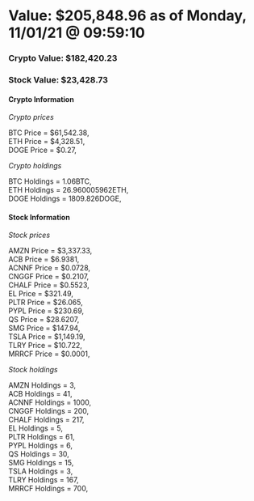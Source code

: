 # Value: $205,848.96 as of Monday, 11/01/21 @ 09:59:10 

### Crypto Value: $182,420.23

### Stock Value: $23,428.73

#### Crypto Information 
*Crypto prices* 

BTC Price = $61,542.38,  
ETH Price = $4,328.51,  
DOGE Price = $0.27,  


*Crypto holdings* 

BTC Holdings = 1.06BTC,  
ETH Holdings = 26.960005962ETH,  
DOGE Holdings = 1809.826DOGE,  


#### Stock Information 

*Stock prices* 

AMZN Price = $3,337.33,  
ACB Price = $6.9381,  
ACNNF Price = $0.0728,  
CNGGF Price = $0.2107,  
CHALF Price = $0.5523,  
EL Price = $321.49,  
PLTR Price = $26.065,  
PYPL Price = $230.69,  
QS Price = $28.6207,  
SMG Price = $147.94,  
TSLA Price = $1,149.19,  
TLRY Price = $10.722,  
MRRCF Price = $0.0001,  


*Stock holdings* 

AMZN Holdings = 3,  
ACB Holdings = 41,  
ACNNF Holdings = 1000,  
CNGGF Holdings = 200,  
CHALF Holdings = 217,  
EL Holdings = 5,  
PLTR Holdings = 61,  
PYPL Holdings = 6,  
QS Holdings = 30,  
SMG Holdings = 15,  
TSLA Holdings = 3,  
TLRY Holdings = 167,  
MRRCF Holdings = 700,  


